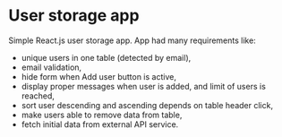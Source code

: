 # User storage app

Simple React.js user storage app. App had many requirements like:<br>
- unique users in one table (detected by email),<br>
- email validation,<br>
- hide form when Add user button is active,<br>
- display proper messages when user is added, and limit of users is reached,<br>
- sort user descending and ascending depends on table header click, <br>
- make users able to remove data from table,<br>
- fetch initial data from external API service.<br>
